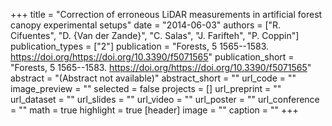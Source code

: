 +++
title = "Correction of erroneous LiDAR measurements in artificial forest canopy experimental setups"
date = "2014-06-03"
authors = ["R. Cifuentes", "D. {Van der Zande}", "C. Salas", "J. Farifteh", "P. Coppin"]
publication_types = ["2"]
publication = "Forests, 5 1565--1583. https://doi.org/https://doi.org/10.3390/f5071565"
publication_short = "Forests, 5 1565--1583. https://doi.org/https://doi.org/10.3390/f5071565"
abstract = "(Abstract not available)"
abstract_short = ""
url_code = ""
image_preview = ""
selected = false
projects = []
url_preprint = ""
url_dataset = ""
url_slides = ""
url_video = ""
url_poster = ""
url_conference = ""
math = true
highlight = true
[header]
image = ""
caption = ""
+++
